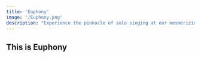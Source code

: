 ```yaml
---
title: 'Euphony'
image: '/Euphony.png'
description: "Experience the pinnacle of solo singing at our mesmerizing event! Unleash the power of individual voices, captivating the audience with unforgettable performances."
---
```


## This is Euphony